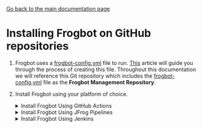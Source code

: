 [Go back to the main documentation page](../README.md)

# Installing Frogbot on GitHub repositories

1. Frogbot uses a [frogbot-config.yml](templates/.frogbot/frogbot-config.yml) file to run. [This](frogbot-config.md) article will guide you through the process of creating this file. Throughout this documentation we will reference this Git repository which includes the [frogbot-config.yml](templates/.frogbot/frogbot-config.yml) file as the **Frogbot Management Repository**.

2. Install Frogbot using your platform of choice.

   <details>
      <summary>Install Frogbot Using GitHub Actions</summary>

   2.1. Make sure you have the connection details of your JFrog environment.

   2.2. Go to your **Frogbot Management Repository** settings page and save the JFrog connection details as repository secrets with the following names - **JF_URL**, **JF_USER**, and **JF_PASSWORD**

   > **_NOTE:_** You can also use **JF_XRAY_URL** and **JF_ARTIFACTORY_URL** instead of **JF_URL**, and **JF_ACCESS_TOKEN**
   > instead of **JF_USER** and **JF_PASSWORD**

   ![](../images/github-repository-secrets.png)

   2.3. Check the Allow GitHub Actions to create and approve pull requests check box.

   ![](../images/github-pr-permissions.png)

   2.4. Create a new [GitHub environment](https://docs.github.com/en/actions/deployment/targeting-different-environments/using-environments-for-deployment#creating-an-environment)
   called **frogbot** and add people or public teams as reviewers. The chosen reviewers can trigger Frogbot scans on pull requests.

   ![](../images/github-environment.png)

   2.5. Use our [GitHub Actions templates](templates/github-actions/README.md#frogbot-gitHub-actions-templates) to add Frogbot workflows to your project.

   2.6. Push the workflow files to the **.github/workflows** directory in the root of your **Frogbot Management Repository**.
   </details>

   <details>
      <summary>Install Frogbot Using JFrog Pipelines</summary>

   2.1. Make sure you have the connection details of your JFrog environment.

   2.2. Save the JFrog connection details as a [JFrog Platform Access Token Integration](https://www.jfrog.com/confluence/display/JFROG/JFrog+Platform+Access+Token+Integration)
   named **jfrogPlatform**.

   2.3. Save your GitHub access token as a [Generic Integration](https://www.jfrog.com/confluence/display/JFROG/Generic+Integration) named **github** with the token as the key and the GitHub access token as the value.

   2.4. Set the `.jfrog-pipelines` directory in the root of your **Frogbot Management Repository**.

   2.5. Create a Pipelines job with the below `pipelines.yml` template.
   <details>
       <summary>Template</summary>

      ```yml
      resources:
        - name: cron_trigger
          type: CronTrigger
          configuration:
            interval: '*/5 * * * *'     # Every 5 minutes
      pipelines:
        - name: Frogbot
          steps:
            - name: Frogbot_Scan
              type: Bash # For Windows runner: PowerShell
              configuration:
                integrations:
                  - name: jfrogPlatform
                  - name: github
                inputResources:
                  - name: cron_trigger
                environmentVariables:
                  # [Mandatory]
                  # JFrog platform URL
                  JF_URL: $int_jfrogPlatform_url
                  # [Mandatory if JF_USER and JF_PASSWORD are not provided]
                  # JFrog access token with 'read' permissions for Xray
                  JF_ACCESS_TOKEN: $int_jfrogPlatform_accessToken
                  # [Mandatory]
                  # GitHub personal access token with the following permissions:
                  # Read and Write access to code, pull requests, security events, and workflows
                  JF_GIT_TOKEN: $int_github_token
                  JF_GIT_PROVIDER: "github"
                  # [Mandatory]
                  # API endpoint to GitHub Enterprise server
                  JF_GIT_API_ENDPOINT: $int_github_url
                  # [Mandatory]
                  # GitHub organization namespace
                  JF_GIT_OWNER: ""
              execution:
                onExecute:
                  - curl -fLg "https://releases.jfrog.io/artifactory/frogbot/v2/[RELEASE]/getFrogbot.sh" | sh
                  - ./frogbot scan-pull-requests
                  - ./frogbot scan-and-fix-repos
                  # For Windows runner:
                  # - iwr https://releases.jfrog.io/artifactory/frogbot/v2/[RELEASE]/frogbot-windows-amd64/frogbot.exe -OutFile .\frogbot.exe
                  # - .\frogbot.exe scan-pull-requests
                  # - .\frogbot.exe scan-and-fix-repos
      ```

      </details>

   3.6. In the **pipelines.yml**, make sure to set values for all the mandatory variables.

   3.7. In the **pipelines.yml**, if you're using a Windows agent, modify the code inside the onExecute sections as described in the template comments.

   **Important**

   - For npm, yarn 2, NuGet or .NET: Make sure to set inside the  [frogbot-config.yml](templates/.frogbot/frogbot-config.yml) file the command to download the project dependencies as the value of the **installCommand** variable. For example, `npm i`  or `nuget restore`
   - Make sure all the build tools used to build the project are installed on the build agent.

   </details>

   <details>
      <summary>Install Frogbot Using Jenkins</summary>

   2.1. Make sure you have the connection details of your JFrog environment.

   2.2. Save the JFrog connection details as Credentials in Jenkins with the following Credential IDs: **JF_URL**,
   **JF_USER** and **JF_PASSWORD** (You can also use **JF_XRAY_URL** and **JF_ARTIFACTORY_URL** instead of **JF_URL**
   and **JF_ACCESS_TOKEN** instead of **JF_USER** and **JF_PASSWORD**).

   2.3. Save your GitHub access token as a Credential in Jenkins with the `FROGBOT_GIT_TOKEN` Credential ID.

   2.4. Create a Jenkinsfile with the below template content under the root of your **Frogbot Management Repository**.
      <details>
         <summary>Template</summary>

   ```groovy
   // Run the job every 5 minutes 
   CRON_SETTINGS = '''*/5 * * * *'''
   pipeline {
       agent any
       triggers {
           cron(CRON_SETTINGS)
       }
       environment {
           // [Mandatory]
           // JFrog platform URL (This functionality requires version 3.29.0 or above of Xray)
           JF_URL = credentials("JF_URL")
   
           // [Mandatory if JF_USER and JF_PASSWORD are not provided]
           // JFrog access token with 'read' permissions for Xray
           JF_ACCESS_TOKEN= credentials("JF_ACCESS_TOKEN")
   
           // [Mandatory]
           // GitHub enterprise server accesses token with the following permissions:
           // Read and Write access to code, pull requests, security events, and workflows
           JF_GIT_TOKEN = credentials("FROGBOT_GIT_TOKEN")
           JF_GIT_PROVIDER = "github"
   
           // [Mandatory]
           // GitHub enterprise server organization namespace
           JF_GIT_OWNER = ""
   
           // [Mandatory]
           // API endpoint to GitHub enterprise server
           JF_GIT_API_ENDPOINT = ""
   
           // [Mandatory if JF_ACCESS_TOKEN is not provided]
           // JFrog user and password with 'read' permissions for Xray
           // JF_USER = credentials("JF_USER")
           // JF_PASSWORD = credentials("JF_PASSWORD")
       }
       stages {
           stage('Download Frogbot') {
               steps {
                   // For Linux / MacOS runner:
                   sh """ curl -fLg "https://releases.jfrog.io/artifactory/frogbot/v2/[RELEASE]/getFrogbot.sh" | sh"""
                   // For Windows runner:
                   // powershell """iwr https://releases.jfrog.io/artifactory/frogbot/v2/[RELEASE]/frogbot-windows-amd64/frogbot.exe -OutFile .\frogbot.exe"""
               }
           }
           stage('Scan Pull Requests') {
               steps {
                   sh "./frogbot scan-pull-requests"
                   // For Windows runner:
                   // powershell """.\frogbot.exe scan-pull-requests"""
               }
           }
           stage('Scan and Fix Repos') {
                steps {
                    sh "./frogbot scan-and-fix-repos"
                    // For Windows runner:
                    // powershell """.\frogbot.exe scan-and-fix-repos"""
                }    
           }    
       }
   }
   ```
      </details>

   2.5. In the Jenkinsfile, set the values of all the mandatory variables.

   2.6. In the Jenkinsfile, modify the code inside the `Download Frogbot`, `Scan Pull Requests` and `Scan and Fix Repos` according to the Jenkins agent operating system.

   2.7. Create a job in Jenkins pointing to the Jenkinsfile in your **Frogbot Management Repository**.

   **Important**

   - For npm, yarn 2, NuGet or .NET: Set inside the  [frogbot-config.yml](templates/.frogbot/frogbot-config.yml) file the command to download the project dependencies as the value of the **installCommand** variables. For example, `npm i` or `nuget restore`.
   - Make sure that either **JF_USER** and **JF_PASSWORD** or **JF_ACCESS_TOKEN** are set in the Jenkinsfile, but not both.
   - Make sure all the build tools used to build the project are installed on the Jenkins agent.

   </details>

